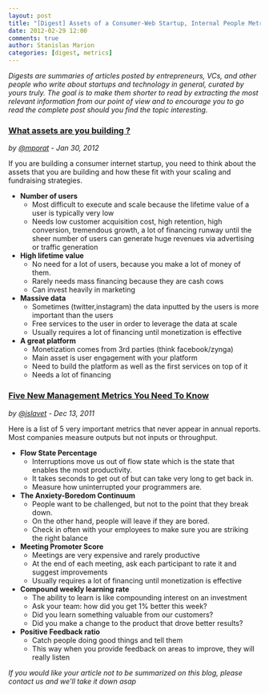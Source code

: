 ```yaml
---
layout: post
title: "[Digest] Assets of a Consumer-Web Startup, Internal People Metrics"
date: 2012-02-29 12:00
comments: true
author: Stanislas Marion
categories: [digest, metrics]
---
```


*Digests are summaries of articles posted by entrepreneurs, VCs, and
other people who write about startups and technology in general, curated
by yours truly. The goal is to make them shorter to read by extracting the most relevant
information from our point of view and to encourage you to go read the
complete post should you find the topic interesting.*


### [What assets are you building ?](http://mporat.tumblr.com/post/16753414806/what-asset-are-you-building "Source")
*by [@mporat](https://twitter.com/#!/mporat) - Jan 30, 2012*

If you are building a consumer internet startup, you need to think about the assets that you are building and how these fit with your scaling and fundraising strategies.

* **Number of users**
  * Most difficult to execute and scale because the lifetime value of a user is typically very low
  * Needs low customer acquisition cost, high retention, high conversion, tremendous growth, a lot of financing runway until the sheer number of users can generate huge revenues via advertising or traffic generation 
* **High lifetime value**
  * No need for a lot of users, because you make a lot of money of them.
  * Rarely needs mass financing because they are cash cows
  * Can invest heavily in marketing
* **Massive data**
  * Sometimes (twitter,instagram) the data inputted by the users is more important than the users
  * Free services to the user in order to leverage the data at scale
  * Usually requires a lot of financing until monetization is effective
* **A great platform**
  * Monetization comes from 3rd parties (think facebook/zynga)
  * Main asset is user engagement with your platform
  * Need to build the platform as well as the first services on top of it
  * Needs a lot of financing




### [Five New Management Metrics You Need To Know](http://www.forbes.com/sites/bruceupbin/2011/12/13/five-new-management-metrics-you-need-to-know/2/ "Source")
*by [@jslavet](https://twitter.com/#!/jslavet) - Dec 13, 2011*

Here is a list of 5 very important metrics that never appear in annual
reports. Most companies measure outputs but not inputs or throughput.

* **Flow State Percentage**
  * Interruptions move us out of flow state which is the state that
  enables the most productivity. 
  * It takes seconds to get out of but can
  take very long to get back in. 
  * Measure how uninterrupted your
  programmers are.
* **The Anxiety-Boredom Continuum**
  * People want to be challenged, but not to the point that they break
  down.
  * On the other hand, people will leave if they are bored.
  * Check in often with your employees to make sure you are striking the
  right balance
* **Meeting Promoter Score**
  * Meetings are very expensive and rarely productive
  * At the end of each meeting, ask each participant to rate it and
  suggest improvements
  * Usually requires a lot of financing until monetization is effective
* **Compound weekly learning rate**
  * The ability to learn is like compounding interest on an investment
  * Ask your team: how did you get 1% better this week?
  * Did you learn something valuable from our customers?
  * Did you make a change to the product that drove better results?
* **Positive Feedback ratio**
  * Catch people doing good things and tell them
  * This way when you provide feedback on areas to improve, they will
  really listen

*If you would like your article not to be summarized on this blog,
please contact us and we'll take it down
asap*
